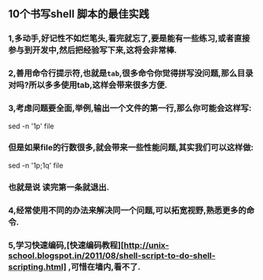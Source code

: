 ## 10个书写shell 脚本的最佳实践

### 1,多动手,好记性不如烂笔头,看完就忘了,要是能有一些练习,或者直接参与到开发中,然后把经验写下来,这将会非常棒.

### 2,善用命令行提示符,也就是`tab`,很多命令你觉得拼写没问题,那么目录对吗?所以多多使用tab,这样会带来很多方便.

### 3,考虑问题要全面,举例,输出一个文件的第一行,那么你可能会这样写:
  sed -n '1p' file
### 但是如果file的行数很多,就会带来一些性能问题,其实我们可以这样做:
  sed -n '1p;1q' file
### 也就是说 读完第一条就退出.

### 4,经常使用不同的办法来解决同一个问题,可以拓宽视野,熟悉更多的命令.

### 5,学习快速编码,[快速编码教程][http://unix-school.blogspot.in/2011/08/shell-script-to-do-shell-scripting.html] ,可惜在墙内,看不了.
